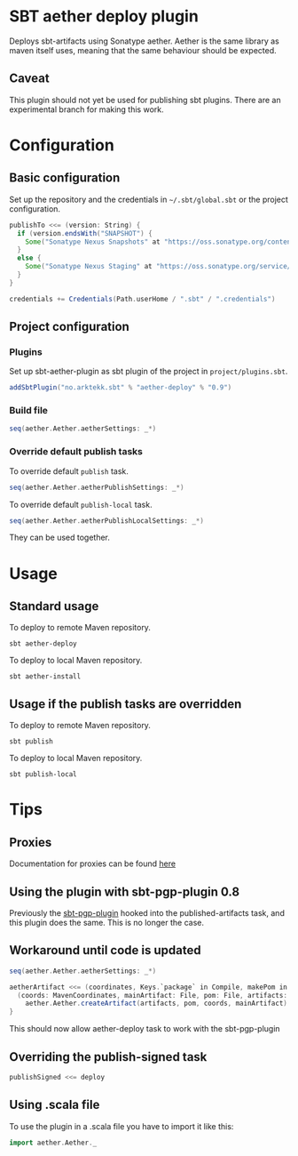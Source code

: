 # SBT aether deploy plugin
Deploys sbt-artifacts using Sonatype aether. 
Aether is the same library as maven itself uses, meaning that the same behaviour should be expected.

## Caveat 
This plugin should not yet be used for publishing sbt plugins. There are an experimental branch for making this work.


# Configuration

## Basic configuration

Set up the repository and the credentials in `~/.sbt/global.sbt` or the project configuration.

```scala
publishTo <<= (version: String) {
  if (version.endsWith("SNAPSHOT") {
    Some("Sonatype Nexus Snapshots" at "https://oss.sonatype.org/content/repositories/snapshots")
  }
  else {
    Some("Sonatype Nexus Staging" at "https://oss.sonatype.org/service/local/staging/deploy/maven2")
  }
}

credentials += Credentials(Path.userHome / ".sbt" / ".credentials")
```

## Project configuration

### Plugins

Set up sbt-aether-plugin as sbt plugin of the project in `project/plugins.sbt`.

```scala
addSbtPlugin("no.arktekk.sbt" % "aether-deploy" % "0.9")
```

### Build file

```scala
seq(aether.Aether.aetherSettings: _*)
```

### Override default publish tasks

To override default `publish` task.

```scala
seq(aether.Aether.aetherPublishSettings: _*)
```

To override default `publish-local` task.

```scala
seq(aether.Aether.aetherPublishLocalSettings: _*)
```

They can be used together.


# Usage

## Standard usage

To deploy to remote Maven repository.

    sbt aether-deploy

To deploy to local Maven repository.

    sbt aether-install

## Usage if the publish tasks are overridden

To deploy to remote Maven repository.

    sbt publish

To deploy to local Maven repository.

    sbt publish-local


# Tips

## Proxies

Documentation for proxies can be found [here](http://docs.oracle.com/javase/6/docs/technotes/guides/net/proxies.html)

## Using the plugin with sbt-pgp-plugin 0.8

Previously the [sbt-pgp-plugin](https://github.com/sbt/sbt-pgp) hooked into the published-artifacts task, 
and this plugin does the same. This is no longer the case.

## Workaround until code is updated

```scala
seq(aether.Aether.aetherSettings: _*)

aetherArtifact <<= (coordinates, Keys.`package` in Compile, makePom in Compile, signedArtifacts in Compile) map {
  (coords: MavenCoordinates, mainArtifact: File, pom: File, artifacts: Map[Artifact, File]) =>
    aether.Aether.createArtifact(artifacts, pom, coords, mainArtifact) 
}
```

This should now allow aether-deploy task to work with the sbt-pgp-plugin

## Overriding the publish-signed task

```scala
publishSigned <<= deploy
```
   
## Using .scala file

To use the plugin in a .scala file you have to import it like this:

```scala
import aether.Aether._
```
